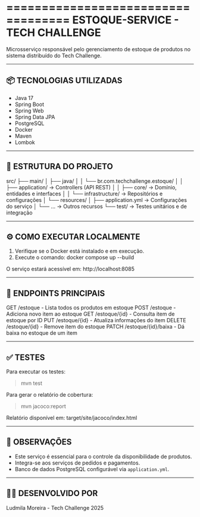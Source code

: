 ===================================
ESTOQUE-SERVICE - TECH CHALLENGE
===================================

Microsserviço responsável pelo gerenciamento de estoque de produtos no sistema distribuído do Tech Challenge.

-------------------------------
📦 TECNOLOGIAS UTILIZADAS
-------------------------------
- Java 17
- Spring Boot
- Spring Web
- Spring Data JPA
- PostgreSQL
- Docker
- Maven
- Lombok

-------------------------------
📁 ESTRUTURA DO PROJETO
-------------------------------
src/
├── main/
│   ├── java/
│   │   └── br.com.techchallenge.estoque/
│   │       ├── application/    -> Controllers (API REST)
│   │       ├── core/           -> Domínio, entidades e interfaces
│   │       └── infrastructure/ -> Repositórios e configurações
│   └── resources/
│       ├── application.yml     -> Configurações do serviço
│       └── ...                 -> Outros recursos
└── test/                       -> Testes unitários e de integração

-------------------------------
⚙️ COMO EXECUTAR LOCALMENTE
-------------------------------
1. Verifique se o Docker está instalado e em execução.
2. Execute o comando:
   docker compose up --build

O serviço estará acessível em: http://localhost:8085

-------------------------------
🔁 ENDPOINTS PRINCIPAIS
-------------------------------
GET     /estoque                 - Lista todos os produtos em estoque
POST    /estoque                 - Adiciona novo item ao estoque
GET     /estoque/{id}            - Consulta item de estoque por ID
PUT     /estoque/{id}            - Atualiza informações do item
DELETE  /estoque/{id}            - Remove item do estoque
PATCH   /estoque/{id}/baixa      - Dá baixa no estoque de um item

-------------------------------
✅ TESTES
-------------------------------
Para executar os testes:
> mvn test

Para gerar o relatório de cobertura:
> mvn jacoco:report

Relatório disponível em:
target/site/jacoco/index.html

-------------------------------
📌 OBSERVAÇÕES
-------------------------------
- Este serviço é essencial para o controle da disponibilidade de produtos.
- Integra-se aos serviços de pedidos e pagamentos.
- Banco de dados PostgreSQL configurável via `application.yml`.

-------------------------------
👩‍💻 DESENVOLVIDO POR
-------------------------------
Ludmila Moreira - Tech Challenge 2025
